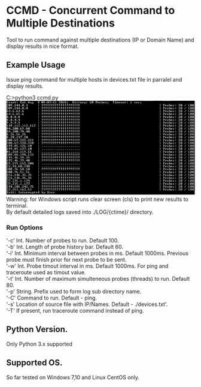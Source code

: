 # CCMD - Concurrent Command to Multiple Destinations
Tool to run command against multiple destinations (IP or Domain Name) and display results in nice format. 

## Example Usage
Issue ping command for multiple hosts in devices.txt file in parralel and display results.

C:\>python3 ccmd.py
<img src="winExample.jpg">  
Warning: for Windows script runs clear screen (cls) to print new results to terminal.  
By default detailed logs saved into ./LOG/{ctime}/ directory.  

### Run Options
'-c' Int. Number of probes to run. Default 100.  
'-b' Int. Length of probe history bar. Default 60.  
'-i' Int. Minimum interval between probes in ms. Default 1000ms. Previous probe must finish prior for next probe to be sent.  
'-w' Int. Probe timout interval in ms. Default 1000ms. For ping and traceroute used as timout value.  
'-t' Int. Number of maximum simulteneous probes (threads) to run. Default 80.  
'-p' String. Prefix used to form log sub directory name.  
'-C' Command to run. Default - ping.  
'-s' Location of source file with IP/Names. Default - ./devices.txt'.  
'-T' If present, run traceroute command instead of ping.  

## Python Version.
Only Python 3.x supported

## Supported OS.
So far tested on Windows 7,10 and Linux CentOS only.
